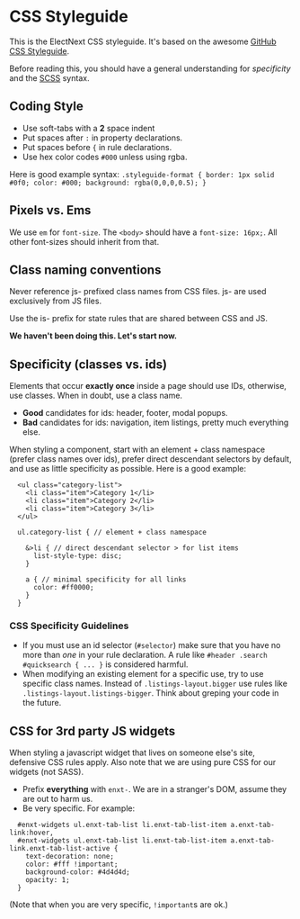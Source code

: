 # CSS Styleguide

This is the ElectNext CSS styleguide. It's based on the awesome 
[GitHub CSS Styleguide](https://github.com/styleguide/css).

Before reading this, you should have a general understanding for *specificity* and the
[SCSS](http://sass-lang.org) syntax.

## Coding Style
  * Use soft-tabs with a **2** space indent
  * Put spaces after `:` in property declarations.
  * Put spaces before `{` in rule declarations.
  * Use hex color codes `#000` unless using rgba.
  
  Here is good example syntax:
  `
  .styleguide-format {
    border: 1px solid #0f0;
    color: #000;
    background: rgba(0,0,0,0.5);
  }
  `
  
## Pixels vs. Ems
We use `em` for `font-size`. The `<body>` should have a `font-size: 16px;`. All other font-sizes should inherit from that.

## Class naming conventions
Never reference js- prefixed class names from CSS files. js- are used exclusively from JS files.

Use the is- prefix for state rules that are shared between CSS and JS.

**We haven't been doing this. Let's start now.**

## Specificity (classes vs. ids)
Elements that occur **exactly once** inside a page should use IDs, otherwise, use classes. When in doubt, use a class name.

* **Good** candidates for ids: header, footer, modal popups.
* **Bad** candidates for ids: navigation, item listings, pretty much everything else.

When styling a component, start with an element + class namespace (prefer class names over ids), prefer direct descendant selectors by default, and use as little specificity as possible. Here is a good example:

```
  <ul class="category-list">
  	<li class="item">Category 1</li>
    <li class="item">Category 2</li>
    <li class="item">Category 3</li>
  </ul>
```

```
  ul.category-list { // element + class namespace

    &>li { // direct descendant selector > for list items
      list-style-type: disc;
    }

    a { // minimal specificity for all links
      color: #ff0000;
    }
  }
```

### CSS Specificity Guidelines

* If you must use an id selector (`#selector`) make sure that you have no more than _one_ in your rule declaration. A rule like `#header .search #quicksearch { ... }` is considered harmful.
* When modifying an existing element for a specific use, try to use specific class names. Instead of `.listings-layout.bigger` use rules like `.listings-layout.listings-bigger`. Think about greping your code in the future.


## CSS for 3rd party JS widgets
When styling a javascript widget that lives on someone else's site, defensive CSS rules apply. Also note that we are using pure CSS for our widgets (not SASS).

* Prefix **everything** with `enxt-`. We are in a stranger's DOM, assume they are out to harm us.
* Be very specific. For example:

```
  #enxt-widgets ul.enxt-tab-list li.enxt-tab-list-item a.enxt-tab-link:hover,
  #enxt-widgets ul.enxt-tab-list li.enxt-tab-list-item a.enxt-tab-link.enxt-tab-list-active {
    text-decoration: none;
    color: #fff !important;
    background-color: #4d4d4d;
    opacity: 1;
  }
``` 
(Note that when you are very specific, `!important`s are ok.)

